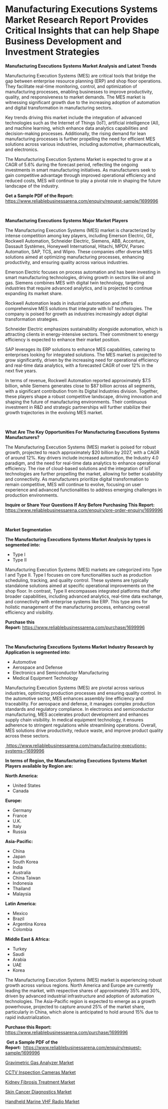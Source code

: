 <p><h1>Manufacturing Executions Systems Market Research Report Provides Critical Insights that can help Shape Business Development and Investment Strategies</h1></p><p><strong>Manufacturing Executions Systems Market Analysis and Latest Trends</strong></p>
<p><p>Manufacturing Execution Systems (MES) are critical tools that bridge the gap between enterprise resource planning (ERP) and shop floor operations. They facilitate real-time monitoring, control, and optimization of manufacturing processes, enabling businesses to improve productivity, quality, and responsiveness to market demands. The MES market is witnessing significant growth due to the increasing adoption of automation and digital transformation in manufacturing sectors. </p><p>Key trends driving this market include the integration of advanced technologies such as the Internet of Things (IoT), artificial intelligence (AI), and machine learning, which enhance data analytics capabilities and decision-making processes. Additionally, the rising demand for lean manufacturing processes is further propelling the need for efficient MES solutions across various industries, including automotive, pharmaceuticals, and electronics.</p><p>The Manufacturing Execution Systems Market is expected to grow at a CAGR of 5.6% during the forecast period, reflecting the ongoing investments in smart manufacturing initiatives. As manufacturers seek to gain competitive advantage through improved operational efficiency and reduced costs, MES will continue to play a pivotal role in shaping the future landscape of the industry.</p></p>
<p><strong>Get a Sample PDF of the Report:&nbsp;</strong> <a href="https://www.reliablebusinessarena.com/enquiry/request-sample/1699996?utm_campaign=1355&utm_medium=2&utm_source=Github&utm_content=ia&utm_term=21102024&utm_id=manufacturing-executions-systems">https://www.reliablebusinessarena.com/enquiry/request-sample/1699996</a></p>
<p>&nbsp;</p>
<p><strong>Manufacturing Executions Systems Major Market Players</strong></p>
<p><p>The Manufacturing Execution Systems (MES) market is characterized by intense competition among key players, including Emerson Electric, GE, Rockwell Automation, Schneider Electric, Siemens, ABB, Accenture, Dassault Systèmes, Honeywell International, Hitachi, MPDV, Parsec Automation, SAP, TCS, and Wipro. These companies offer diverse MES solutions aimed at optimizing manufacturing processes, enhancing productivity, and ensuring quality across various industries.</p><p>Emerson Electric focuses on process automation and has been investing in smart manufacturing technologies, driving growth in sectors like oil and gas. Siemens combines MES with digital twin technology, targeting industries that require advanced analytics, and is projected to continue expanding its market share.</p><p>Rockwell Automation leads in industrial automation and offers comprehensive MES solutions that integrate with IoT technologies. The company is poised for growth as industries increasingly adopt digital transformation strategies.</p><p>Schneider Electric emphasizes sustainability alongside automation, which is attracting clients in energy-intensive sectors. Their commitment to energy efficiency is expected to enhance their market position.</p><p>SAP leverages its ERP solutions to enhance MES capabilities, catering to enterprises looking for integrated solutions. The MES market is projected to grow significantly, driven by the increasing need for operational efficiency and real-time data analytics, with a forecasted CAGR of over 12% in the next five years.</p><p>In terms of revenue, Rockwell Automation reported approximately $7.5 billion, while Siemens generates close to $87 billion across all segments, with a significant contribution from its Digital Industries division. Together, these players shape a robust competitive landscape, driving innovation and shaping the future of manufacturing environments. Their continuous investment in R&D and strategic partnerships will further stabilize their growth trajectories in the evolving MES market.</p></p>
<p>&nbsp;</p>
<p><strong>What Are The Key Opportunities For Manufacturing Executions Systems Manufacturers?</strong></p>
<p><p>The Manufacturing Execution Systems (MES) market is poised for robust growth, projected to reach approximately $20 billion by 2027, with a CAGR of around 12%. Key drivers include increased automation, the Industry 4.0 paradigm, and the need for real-time data analytics to enhance operational efficiency. The rise of cloud-based solutions and the integration of IoT technologies are further propelling the market, allowing for better scalability and connectivity. As manufacturers prioritize digital transformation to remain competitive, MES will continue to evolve, focusing on user experience and advanced functionalities to address emerging challenges in production environments.</p></p>
<p><strong>Inquire or Share Your Questions If Any Before Purchasing This Report:</strong> <a href="https://www.reliablebusinessarena.com/enquiry/pre-order-enquiry/1699996?utm_campaign=1355&utm_medium=2&utm_source=Github&utm_content=ia&utm_term=21102024&utm_id=manufacturing-executions-systems">https://www.reliablebusinessarena.com/enquiry/pre-order-enquiry/1699996</a></p>
<p>&nbsp;</p>
<p><strong>Market Segmentation</strong></p>
<p><strong>The Manufacturing Executions Systems Market Analysis by types is segmented into:</strong></p>
<p><ul><li>Type I</li><li>Type II</li></ul></p>
<p><p>Manufacturing Execution Systems (MES) markets are categorized into Type I and Type II. Type I focuses on core functionalities such as production scheduling, tracking, and quality control. These systems are typically standalone solutions aimed at specific operational improvements on the shop floor. In contrast, Type II encompasses integrated platforms that offer broader capabilities, including advanced analytics, real-time data exchange, and connectivity with enterprise systems like ERP. This type aims for holistic management of the manufacturing process, enhancing overall efficiency and visibility.</p></p>
<p><strong>Purchase this Report:&nbsp;</strong><a href="https://www.reliablebusinessarena.com/purchase/1699996?utm_campaign=1355&utm_medium=2&utm_source=Github&utm_content=ia&utm_term=21102024&utm_id=manufacturing-executions-systems">https://www.reliablebusinessarena.com/purchase/1699996</a></p>
<p>&nbsp;</p>
<p><strong>The Manufacturing Executions Systems Market Industry Research by Application is segmented into:</strong></p>
<p><ul><li>Automotive</li><li>Aerospace and Defense</li><li>Electronics and Semiconductor Manufacturing</li><li>Medical Equipment Technology</li></ul></p>
<p><p>Manufacturing Execution Systems (MES) are pivotal across various industries, optimizing production processes and ensuring quality control. In the automotive sector, MES enhances assembly line efficiency and traceability. For aerospace and defense, it manages complex production standards and regulatory compliance. In electronics and semiconductor manufacturing, MES accelerates product development and enhances supply chain visibility. In medical equipment technology, it ensures adherence to stringent regulations while streamlining operations. Overall, MES solutions drive productivity, reduce waste, and improve product quality across these sectors.</p></p>
<p><a href="https://www.reliablebusinessarena.com/manufacturing-executions-systems-r1699996?utm_campaign=1355&utm_medium=2&utm_source=Github&utm_content=ia&utm_term=21102024&utm_id=manufacturing-executions-systems">&nbsp;https://www.reliablebusinessarena.com/manufacturing-executions-systems-r1699996</a></p>
<p><strong>In terms of Region, the Manufacturing Executions Systems Market Players available by Region are:</strong></p>
<p>
    <p> <strong> North America: </strong>
        <ul>
            <li>United States</li>
            <li>Canada</li>
        </ul>
        </p> 
    <p> <strong> Europe: </strong>
        <ul>
            <li>Germany</li>
            <li>France</li>
            <li>U.K.</li>
            <li>Italy</li>
            <li>Russia</li>
        </ul>
        </p> 
    <p> <strong> Asia-Pacific: </strong>
        <ul>
            <li>China</li>
            <li>Japan</li>
            <li>South Korea</li>
            <li>India</li>
            <li>Australia</li>
            <li>China Taiwan</li>
            <li>Indonesia</li>
            <li>Thailand</li>
            <li>Malaysia</li>
        </ul>
        </p> 
    <p> <strong> Latin America: </strong>
        <ul>
            <li>Mexico</li>
            <li>Brazil</li>
            <li>Argentina Korea</li>
            <li>Colombia</li>
        </ul>
        </p> 
    <p> <strong> Middle East & Africa: </strong>
        <ul>
            <li>Turkey</li>
            <li>Saudi</li>
            <li>Arabia</li>
            <li>UAE</li>
            <li>Korea</li>
        </ul>
    </p>
    </p>
<p><p>The Manufacturing Execution Systems (MES) market is experiencing robust growth across various regions. North America and Europe are currently leading the market, with respective shares of approximately 35% and 30%, driven by advanced industrial infrastructure and adoption of automation technologies. The Asia-Pacific region is expected to emerge as a growth powerhouse, projected to capture around 25% of the market share, particularly in China, which alone is anticipated to hold around 15% due to rapid industrialization.</p></p>
<p><strong>Purchase this Report: </strong><a href="https://www.reliablebusinessarena.com/purchase/1699996?utm_campaign=1355&utm_medium=2&utm_source=Github&utm_content=ia&utm_term=21102024&utm_id=manufacturing-executions-systems">https://www.reliablebusinessarena.com/purchase/1699996</a></p>
<p>&nbsp;<strong>Get a Sample PDF of the Report:&nbsp;&nbsp;</strong><a href="https://www.reliablebusinessarena.com/enquiry/request-sample/1699996?utm_campaign=1355&utm_medium=2&utm_source=Github&utm_content=ia&utm_term=21102024&utm_id=manufacturing-executions-systems">https://www.reliablebusinessarena.com/enquiry/request-sample/1699996</a></p>
<p><strong></strong></p>
<p><p><a href="https://github.com/luckyshygirl/Market-Research-Report-List-6/blob/main/gravimetric-gas-analyzer-market.md?utm_campaign=1355&utm_medium=2&utm_source=Github&utm_content=ia&utm_term=21102024&utm_id=manufacturing-executions-systems">Gravimetric Gas Analyzer Market</a></p><p><a href="https://www.linkedin.com/pulse/consumer-behavior-shifts-cctv-inspection-cameras-market-demand-mfync?utm_campaign=1355&utm_medium=2&utm_source=Github&utm_content=ia&utm_term=21102024&utm_id=manufacturing-executions-systems">CCTV Inspection Cameras Market</a></p><p><a href="https://www.linkedin.com/pulse/future-innovation-global-kidney-fibrosis-treatment-market-2bxgf?utm_campaign=1355&utm_medium=2&utm_source=Github&utm_content=ia&utm_term=21102024&utm_id=manufacturing-executions-systems">Kidney Fibrosis Treatment Market</a></p><p><a href="https://www.linkedin.com/pulse/skin-cancer-diagnostics-market-global-regional-analysis-bfutf?utm_campaign=1355&utm_medium=2&utm_source=Github&utm_content=ia&utm_term=21102024&utm_id=manufacturing-executions-systems">Skin Cancer Diagnostics Market</a></p><p><a href="https://www.linkedin.com/pulse/mapping-handheld-marine-vhf-radio-market-trends-challenges-tmfkf?utm_campaign=1355&utm_medium=2&utm_source=Github&utm_content=ia&utm_term=21102024&utm_id=manufacturing-executions-systems">Handheld Marine VHF Radio Market</a></p></p>